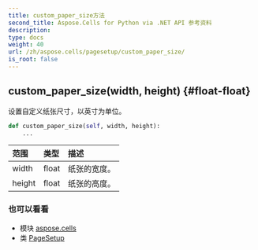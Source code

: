 ```yaml
---
title: custom_paper_size方法
second_title: Aspose.Cells for Python via .NET API 参考资料
description:
type: docs
weight: 40
url: /zh/aspose.cells/pagesetup/custom_paper_size/
is_root: false
---
```

##  custom_paper_size(width, height) {#float-float}
设置自定义纸张尺寸，以英寸为单位。



```python
def custom_paper_size(self, width, height):
    ...
```


|范围|类型|描述|
| :- | :- | :- |
| width | float |纸张的宽度。|
| height | float |纸张的高度。|



### 也可以看看
* 模块 [aspose.cells](../../)
* 类 [PageSetup](/cells/python-net/zh/aspose.cells/pagesetup)

